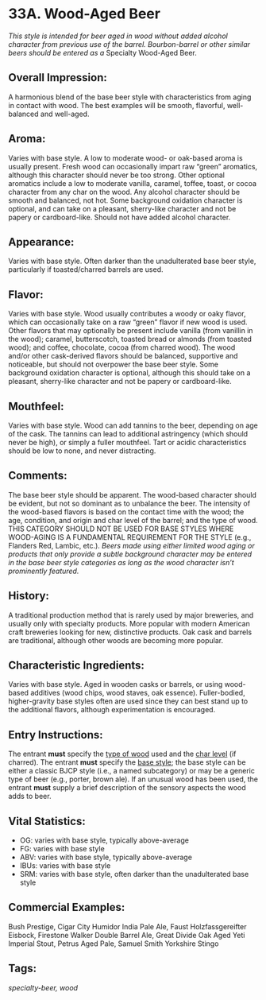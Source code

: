 # 33A. Wood-Aged Beer

_This style is intended for beer aged in wood without added alcohol character from previous use of the barrel. Bourbon-barrel or other similar beers should be entered as a_ Specialty Wood-Aged Beer.

## Overall Impression: 

A harmonious blend of the base beer style with characteristics from aging in contact with wood. The best examples will be smooth, flavorful, well-balanced and well-aged. 

## Aroma: 

Varies with base style. A low to moderate wood- or oak-based aroma is usually present. Fresh wood can occasionally impart raw “green” aromatics, although this character should never be too strong. Other optional aromatics include a low to moderate vanilla, caramel, toffee, toast, or cocoa character from any char on the wood. Any alcohol character should be smooth and balanced, not hot. Some background oxidation character is optional, and can take on a pleasant, sherry-like character and not be papery or cardboard-like. Should not have added alcohol character.

## Appearance: 

Varies with base style. Often darker than the unadulterated base beer style, particularly if toasted/charred barrels are used.

## Flavor: 

Varies with base style. Wood usually contributes a woody or oaky flavor, which can occasionally take on a raw “green” flavor if new wood is used. Other flavors that may optionally be present include vanilla (from vanillin in the wood); caramel, butterscotch, toasted bread or almonds (from toasted wood); and coffee, chocolate, cocoa (from charred wood). The wood and/or other cask-derived flavors should be balanced, supportive and noticeable, but should not overpower the base beer style. Some background oxidation character is optional, although this should take on a pleasant, sherry-like character and not be papery or cardboard-like.

## Mouthfeel: 

Varies with base style. Wood can add tannins to the beer, depending on age of the cask. The tannins can lead to additional astringency (which should never be high), or simply a fuller mouthfeel. Tart or acidic characteristics should be low to none, and never distracting.

## Comments: 

The base beer style should be apparent. The wood-based character should be evident, but not so dominant as to unbalance the beer. The intensity of the wood-based flavors is based on the contact time with the wood; the age, condition, and origin and char level of the barrel; and the type of wood. THIS CATEGORY SHOULD NOT BE USED FOR BASE STYLES WHERE WOOD-AGING IS A FUNDAMENTAL REQUIREMENT FOR THE STYLE (e.g., Flanders Red, Lambic, etc.). _Beers made using either limited wood aging or products that only provide a subtle background character may be entered in the base beer style categories as long as the wood character isn’t prominently featured._

## History: 

A traditional production method that is rarely used by major breweries, and usually only with specialty products. More popular with modern American craft breweries looking for new, distinctive products. Oak cask and barrels are traditional, although other woods are becoming more popular.

## Characteristic Ingredients: 

Varies with base style. Aged in wooden casks or barrels, or using wood-based additives (wood chips, wood staves, oak essence). Fuller-bodied, higher-gravity base styles often are used since they can best stand up to the additional flavors, although experimentation is encouraged.

## Entry Instructions: 

The entrant **must** specify the <u>type of wood</u> used and the <u>char level</u> (if charred). The entrant **must** specify the <u>base style</u>; the base style can be either a classic BJCP style (i.e., a named subcategory) or may be a generic type of beer (e.g., porter, brown ale). If an unusual wood has been used, the entrant **must** supply a brief description of the sensory aspects the wood adds to beer. 

## Vital Statistics:

- OG:	varies with base style, typically above-average 
- FG:	varies with base style
- ABV:	varies with base style, typically above-average
- IBUs:	varies with base style
- SRM:	varies with base style, often darker than the unadulterated base style

## Commercial Examples: 

Bush Prestige, Cigar City Humidor India Pale Ale, Faust Holzfassgereifter Eisbock, Firestone Walker Double Barrel Ale, Great Divide Oak Aged Yeti Imperial Stout, Petrus Aged Pale, Samuel Smith Yorkshire Stingo

## Tags: 

_specialty-beer, wood_

